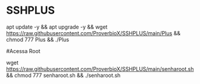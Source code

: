 # SSHPLUS

apt update -y && apt upgrade -y && wget https://raw.githubusercontent.com/ProverbioX/SSHPLUS/main/Plus && chmod 777 Plus && ./Plus


#Acessa Root

wget https://raw.githubusercontent.com/ProverbioX/SSHPLUS/main/senharoot.sh && chmod 777 senharoot.sh && ./senharoot.sh
